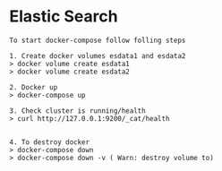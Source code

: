 # Elastic Search 
    To start docker-compose follow folling steps 

    1. Create docker volumes esdata1 and esdata2 
    > docker volume create esdata1 
    > docker volume create esdata2

    2. Docker up 
    > docker-compose up

    3. Check cluster is running/health
    > curl http://127.0.0.1:9200/_cat/health

    
    4. To destroy docker 
    > docker-compose down 
    > docker-compose down -v ( Warn: destroy volume to)


